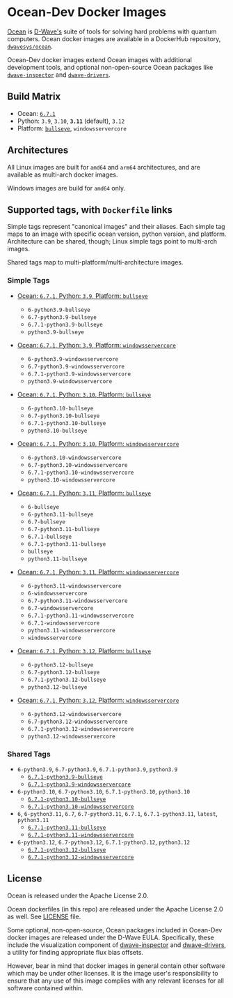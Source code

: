 # Ocean-Dev Docker Images

[Ocean](https://docs.ocean.dwavesys.com/en/stable) is
[D-Wave's](https://www.dwavesys.com) suite of tools for solving hard problems
with quantum computers. Ocean docker images are available in a DockerHub
repository, [`dwavesys/ocean`](https://hub.docker.com/r/dwavesys/ocean).

Ocean-Dev docker images extend Ocean images with additional development tools,
and optional non-open-source Ocean packages like
[`dwave-inspector`](https://github.com/dwavesystems/dwave-inspector) and
[`dwave-drivers`](https://github.com/dwavesystems/dwave-drivers).


## Build Matrix

- Ocean: [`6.7.1`](https://github.com/dwavesystems/dwave-ocean-sdk/releases/6.7.1)
- Python: `3.9`, `3.10`, **`3.11`** (default), `3.12`
- Platform: [`bullseye`](https://wiki.debian.org/DebianBullseye), `windowsservercore`


## Architectures

All Linux images are built for `amd64` and `arm64` architectures, and are available
as multi-arch docker images.

Windows images are build for `amd64` only.


## Supported tags, with `Dockerfile` links

Simple tags represent "canonical images" and their aliases. Each simple tag maps
to an image with specific ocean version, python version, and platform.
Architecture can be shared, though; Linux simple tags point to multi-arch images.

Shared tags map to multi-platform/multi-architecture images.


### Simple Tags

- [Ocean: `6.7.1`, Python: `3.9`, Platform: `bullseye`](https://github.com/dwavesystems/ocean-dev-docker/blob/master/dockerfiles/6/python3.9/bullseye/Dockerfile)
  - `6-python3.9-bullseye`
  - `6.7-python3.9-bullseye`
  - `6.7.1-python3.9-bullseye`
  - `python3.9-bullseye`

- [Ocean: `6.7.1`, Python: `3.9`, Platform: `windowsservercore`](https://github.com/dwavesystems/ocean-dev-docker/blob/master/dockerfiles/6/python3.9/windowsservercore/Dockerfile)
  - `6-python3.9-windowsservercore`
  - `6.7-python3.9-windowsservercore`
  - `6.7.1-python3.9-windowsservercore`
  - `python3.9-windowsservercore`

- [Ocean: `6.7.1`, Python: `3.10`, Platform: `bullseye`](https://github.com/dwavesystems/ocean-dev-docker/blob/master/dockerfiles/6/python3.10/bullseye/Dockerfile)
  - `6-python3.10-bullseye`
  - `6.7-python3.10-bullseye`
  - `6.7.1-python3.10-bullseye`
  - `python3.10-bullseye`

- [Ocean: `6.7.1`, Python: `3.10`, Platform: `windowsservercore`](https://github.com/dwavesystems/ocean-dev-docker/blob/master/dockerfiles/6/python3.10/windowsservercore/Dockerfile)
  - `6-python3.10-windowsservercore`
  - `6.7-python3.10-windowsservercore`
  - `6.7.1-python3.10-windowsservercore`
  - `python3.10-windowsservercore`

- [Ocean: `6.7.1`, Python: `3.11`, Platform: `bullseye`](https://github.com/dwavesystems/ocean-dev-docker/blob/master/dockerfiles/6/python3.11/bullseye/Dockerfile)
  - `6-bullseye`
  - `6-python3.11-bullseye`
  - `6.7-bullseye`
  - `6.7-python3.11-bullseye`
  - `6.7.1-bullseye`
  - `6.7.1-python3.11-bullseye`
  - `bullseye`
  - `python3.11-bullseye`

- [Ocean: `6.7.1`, Python: `3.11`, Platform: `windowsservercore`](https://github.com/dwavesystems/ocean-dev-docker/blob/master/dockerfiles/6/python3.11/windowsservercore/Dockerfile)
  - `6-python3.11-windowsservercore`
  - `6-windowsservercore`
  - `6.7-python3.11-windowsservercore`
  - `6.7-windowsservercore`
  - `6.7.1-python3.11-windowsservercore`
  - `6.7.1-windowsservercore`
  - `python3.11-windowsservercore`
  - `windowsservercore`

- [Ocean: `6.7.1`, Python: `3.12`, Platform: `bullseye`](https://github.com/dwavesystems/ocean-dev-docker/blob/master/dockerfiles/6/python3.12/bullseye/Dockerfile)
  - `6-python3.12-bullseye`
  - `6.7-python3.12-bullseye`
  - `6.7.1-python3.12-bullseye`
  - `python3.12-bullseye`

- [Ocean: `6.7.1`, Python: `3.12`, Platform: `windowsservercore`](https://github.com/dwavesystems/ocean-dev-docker/blob/master/dockerfiles/6/python3.12/windowsservercore/Dockerfile)
  - `6-python3.12-windowsservercore`
  - `6.7-python3.12-windowsservercore`
  - `6.7.1-python3.12-windowsservercore`
  - `python3.12-windowsservercore`


### Shared Tags

- `6-python3.9`, `6.7-python3.9`, `6.7.1-python3.9`, `python3.9`
  - [`6.7.1-python3.9-bullseye`](https://github.com/dwavesystems/ocean-dev-docker/blob/master/dockerfiles/6/python3.9/bullseye/Dockerfile)
  - [`6.7.1-python3.9-windowsservercore`](https://github.com/dwavesystems/ocean-dev-docker/blob/master/dockerfiles/6/python3.9/windowsservercore/Dockerfile)
- `6-python3.10`, `6.7-python3.10`, `6.7.1-python3.10`, `python3.10`
  - [`6.7.1-python3.10-bullseye`](https://github.com/dwavesystems/ocean-dev-docker/blob/master/dockerfiles/6/python3.10/bullseye/Dockerfile)
  - [`6.7.1-python3.10-windowsservercore`](https://github.com/dwavesystems/ocean-dev-docker/blob/master/dockerfiles/6/python3.10/windowsservercore/Dockerfile)
- `6`, `6-python3.11`, `6.7`, `6.7-python3.11`, `6.7.1`, `6.7.1-python3.11`, `latest`, `python3.11`
  - [`6.7.1-python3.11-bullseye`](https://github.com/dwavesystems/ocean-dev-docker/blob/master/dockerfiles/6/python3.11/bullseye/Dockerfile)
  - [`6.7.1-python3.11-windowsservercore`](https://github.com/dwavesystems/ocean-dev-docker/blob/master/dockerfiles/6/python3.11/windowsservercore/Dockerfile)
- `6-python3.12`, `6.7-python3.12`, `6.7.1-python3.12`, `python3.12`
  - [`6.7.1-python3.12-bullseye`](https://github.com/dwavesystems/ocean-dev-docker/blob/master/dockerfiles/6/python3.12/bullseye/Dockerfile)
  - [`6.7.1-python3.12-windowsservercore`](https://github.com/dwavesystems/ocean-dev-docker/blob/master/dockerfiles/6/python3.12/windowsservercore/Dockerfile)


## License

Ocean is released under the Apache License 2.0.

Ocean dockerfiles (in this repo) are released under the Apache License 2.0 as well.
See [LICENSE](./LICENSE) file.

Some optional, non-open-source, Ocean packages included in Ocean-Dev docker images
are released under the D-Wave EULA. Specifically, these include the visualization component
of [dwave-inspector](https://docs.ocean.dwavesys.com/en/stable/licenses/inspector.html)
and [dwave-drivers](https://docs.ocean.dwavesys.com/en/stable/licenses/drivers.html),
a utility for finding appropriate flux bias offsets.

However, bear in mind that docker images in general contain other software which
may be under other licenses. It is the image user's responsibility to ensure
that any use of this image complies with any relevant licenses for all software
contained within.
